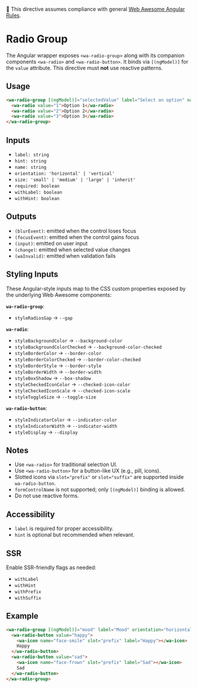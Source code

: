 📌 This directive assumes compliance with general [Web Awesome Angular Rules](../../../RULES.md).

# Radio Group

The Angular wrapper exposes `<wa-radio-group>` along with its companion components `<wa-radio>` and `<wa-radio-button>`. It binds via `[(ngModel)]` for the `value` attribute. This directive must **not** use reactive patterns.

## Usage

```html
<wa-radio-group [(ngModel)]="selectedValue" label="Select an option" name="group1">
  <wa-radio value="1">Option 1</wa-radio>
  <wa-radio value="2">Option 2</wa-radio>
  <wa-radio value="3">Option 3</wa-radio>
</wa-radio-group>
```

## Inputs

* `label: string`
* `hint: string`
* `name: string`
* `orientation: 'horizontal' | 'vertical'`
* `size: 'small' | 'medium' | 'large' | 'inherit'`
* `required: boolean`
* `withLabel: boolean`
* `withHint: boolean`

## Outputs

* `(blurEvent)`: emitted when the control loses focus
* `(focusEvent)`: emitted when the control gains focus
* `(input)`: emitted on user input
* `(change)`: emitted when selected value changes
* `(waInvalid)`: emitted when validation fails

## Styling Inputs

These Angular-style inputs map to the CSS custom properties exposed by the underlying Web Awesome components:

**`wa-radio-group`**:

* `styleRadiosGap` → `--gap`

**`wa-radio`**:

* `styleBackgroundColor` → `--background-color`
* `styleBackgroundColorChecked` → `--background-color-checked`
* `styleBorderColor` → `--border-color`
* `styleBorderColorChecked` → `--border-color-checked`
* `styleBorderStyle` → `--border-style`
* `styleBorderWidth` → `--border-width`
* `styleBoxShadow` → `--box-shadow`
* `styleCheckedIconColor` → `--checked-icon-color`
* `styleCheckedIconScale` → `--checked-icon-scale`
* `styleToggleSize` → `--toggle-size`

**`wa-radio-button`**:

* `styleIndicatorColor` → `--indicator-color`
* `styleIndicatorWidth` → `--indicator-width`
* `styleDisplay` → `--display`

## Notes

* Use `<wa-radio>` for traditional selection UI.
* Use `<wa-radio-button>` for a button-like UX (e.g., pill, icons).
* Slotted icons via `slot="prefix"` or `slot="suffix"` are supported inside `wa-radio-button`.
* `formControlName` is not supported; only `[(ngModel)]` binding is allowed.
* Do not use reactive forms.

## Accessibility

* `label` is required for proper accessibility.
* `hint` is optional but recommended when relevant.

## SSR

Enable SSR-friendly flags as needed:

* `withLabel`
* `withHint`
* `withPrefix`
* `withSuffix`

## Example

```html
<wa-radio-group [(ngModel)]="mood" label="Mood" orientation="horizontal" name="mood">
  <wa-radio-button value="happy">
    <wa-icon name="face-smile" slot="prefix" label="Happy"></wa-icon>
    Happy
  </wa-radio-button>
  <wa-radio-button value="sad">
    <wa-icon name="face-frown" slot="prefix" label="Sad"></wa-icon>
    Sad
  </wa-radio-button>
</wa-radio-group>
```
